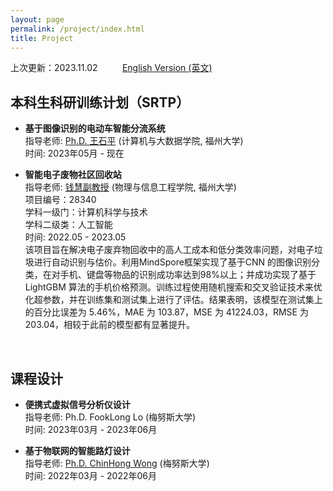 ```yaml
---
layout: page
permalink: /project/index.html
title: Project
---
```


上次更新：2023.11.02 &nbsp;&nbsp;&nbsp;&nbsp;&nbsp;&nbsp;&nbsp;&nbsp;  [English Version (英文)](https://wangzhipeng2002.github.io/file/project-zh/)


## 本科生科研训练计划（SRTP）

- **基于图像识别的电动车智能分流系统**<br>指导老师: [Ph.D. 王石平](https://ccds.fzu.edu.cn/info/1202/8958.htm) (计算机与大数据学院, 福州大学)<br>时间: 2023年05月 - 现在<br>


- **智能电子废物社区回收站**<br>指导老师: [钱慧副教授](https://ieeexplore.ieee.org/author/37587238900) (物理与信息工程学院, 福州大学)<br> 项目编号：28340 <br> 学科一级门：计算机科学与技术 <br> 学科二级类：人工智能 <br> 时间: 2022.05 - 2023.05 <br> 该项目旨在解决电子废弃物回收中的高人工成本和低分类效率问题，对电子垃圾进行自动识别与估价。利用MindSpore框架实现了基于CNN 的图像识别分类，在对手机、键盘等物品的识别成功率达到98%以上；并成功实现了基于 LightGBM 算法的手机价格预测。训练过程使用随机搜索和交叉验证技术来优化超参数，并在训练集和测试集上进行了评估。结果表明，该模型在测试集上的百分比误差为 5.46%，MAE 为 103.87，MSE 为 41224.03，RMSE 为 203.04，相较于此前的模型都有显著提升。

<br>


## 课程设计

- **便携式虚拟信号分析仪设计**<br>指导老师: Ph.D. FookLong Lo (梅努斯大学)<br>时间: 2023年03月 - 2023年06月<br>

- **基于物联网的智能路灯设计**<br>指导老师: [Ph.D. ChinHong Wong](https://www.researchgate.net/profile/Chin-Hong-Wong) (梅努斯大学)<br>时间: 2022年03月 - 2022年06月<br>
